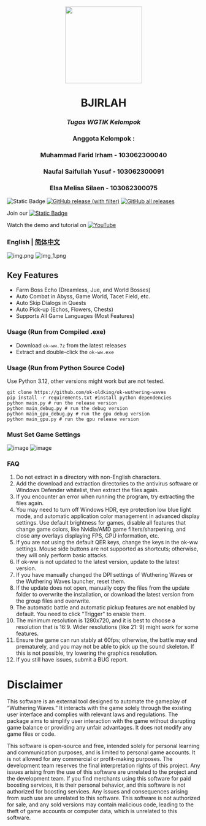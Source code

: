 <div align="center">
  <h1 align="center">
    <img src="https://media1.tenor.com/m/hQ7gBXic_mAAAAAd/gaben.gif" width="200"/> <br/>
    <br/>
      BJIRLAH
  </h1> 
<h3><i>Tugas WGTIK Kelompok</i></h3>
  <h3>Anggota Kelompok : </h3>
  <h3>Muhammad Farid Irham - 103062300040 </h3>
  <h3>Naufal Saifullah Yusuf - 103062300091 </h3>
  <h3>Elsa Melisa Silaen - 103062300075 </h3>
</div>

![Static Badge](https://img.shields.io/badge/platfrom-Windows-blue?color=blue)
[![GitHub release (with filter)](https://img.shields.io/github/v/release/ok-oldking/ok-wuthering-waves)](https://github.com/ok-oldking/ok-wuthering-waves/releases)
[![GitHub all releases](https://img.shields.io/github/downloads/ok-oldking/ok-wuthering-waves/total)](https://github.com/ok-oldking/ok-wuthering-waves/releases)


Join our [![Static Badge](https://img.shields.io/badge/Discord-blue?link=https%3A%2F%2Fdiscord.gg%2FZMHXx5QBuH)](https://discord.gg/hBCEWgpw)

Watch the demo and tutorial on [![YouTube](https://img.shields.io/badge/YouTube-%23FF0000.svg?style=for-the-badge&logo=YouTube&logoColor=white)](https://youtu.be/apalaRDDmVw)

### English | [简体中文](README_cn.md)

![img.png](readme/img.png)
![img_1.png](readme/img_1.png)

## Key Features

* Farm Boss Echo (Dreamless, Jue, and World Bosses)
* Auto Combat in Abyss, Game World, Tacet Field, etc.
* Auto Skip Dialogs in Quests
* Auto Pick-up (Echos, Flowers, Chests)
* Supports All Game Languages (Most Features)

### Usage (Run from Compiled .exe)

* Download `ok-ww.7z` from the latest releases
* Extract and double-click the `ok-ww.exe`

### Usage (Run from Python Source Code)

Use Python 3.12, other versions might work but are not tested.

```
git clone https://github.com/ok-oldking/ok-wuthering-waves
pip install -r requirements.txt #install python dependencies
python main.py # run the release version
python main_debug.py # run the debug version
python main_gpu_debug.py # run the gpu debug version
python main_gpu.py # run the gpu release version
```
### Must Set Game Settings
![image](https://github.com/user-attachments/assets/7d5f27b4-7b28-4471-bf7b-096dccd4ec4d)
![image](https://github.com/user-attachments/assets/66deba93-d0e7-41c0-985c-248deee9b8ff)

### FAQ

1. Do not extract in a directory with non-English characters.
2. Add the download and extraction directories to the antivirus software or Windows Defender whitelist, then extract the
   files again.
3. If you encounter an error when running the program, try extracting the files again.
4. You may need to turn off Windows HDR, eye protection low blue light mode, and automatic application color management
   in advanced display settings. Use default brightness for games, disable all features that change game colors, like
   Nvidia/AMD game filters/sharpening, and close any overlays displaying FPS, GPU information, etc.
5. If you are not using the default QER keys, change the keys in the ok-ww settings. Mouse side buttons are not
   supported as shortcuts; otherwise, they will only perform basic attacks.
6. If ok-ww is not updated to the latest version, update to the latest version.
7. If you have manually changed the DPI settings of Wuthering Waves or the Wuthering Waves launcher, reset them.
8. If the update does not open, manually copy the files from the update folder to overwrite the installation, or
    download the latest version from the group files and overwrite.
9. The automatic battle and automatic pickup features are not enabled by default. You need to click "Trigger" to enable
    them.
10. The minimum resolution is 1280x720, and it is best to choose a resolution that is 16:9. Wider resolutions (like 21:
    9) might work for some features.
11. Ensure the game can run stably at 60fps; otherwise, the battle may end prematurely, and you may not be able to pick
    up the sound skeleton. If this is not possible, try lowering the graphics resolution.
12. If you still have issues, submit a BUG report.

# Disclaimer

This software is an external tool designed to automate the gameplay of “Wuthering Waves.” It interacts with the game
solely through the existing user interface and complies with relevant laws and regulations. The package aims to simplify
user interaction with the game without disrupting game balance or providing any unfair advantages. It does not modify
any game files or code.

This software is open-source and free, intended solely for personal learning and communication purposes, and is limited
to personal game accounts. It is not allowed for any commercial or profit-making purposes. The development team reserves
the final interpretation rights of this project. Any issues arising from the use of this software are unrelated to the
project and the development team. If you find merchants using this software for paid boosting services, it is their
personal behavior, and this software is not authorized for boosting services. Any issues and consequences arising from
such use are unrelated to this software. This software is not authorized for sale, and any sold versions may contain
malicious code, leading to the theft of game accounts or computer data, which is unrelated to this software.
